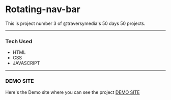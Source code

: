 # Rotating-nav-bar
 This is project number 3 of @traversymedia's 50 days 50 projects.

<hr>

### Tech Used 
- HTML
- CSS
- JAVASCRIPT
<hr>

### DEMO SITE
Here's the Demo site where you can see the project
[DEMO SITE](https://ankitmrmishra.github.io/Rotating-nav-bar/)
